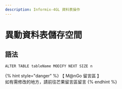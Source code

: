 ```yaml
---
description: Informix-4GL 資料表操作
---
```


# 異動資料表儲存空間

## 語法

```
ALTER TABLE tableName MODIFY NEXT SIZE n
```

{% hint style="danger" %}
【 M@nGo 留言區 】\
如有需修改的地方，請前往芒果留言區留言
{% endhint %}
